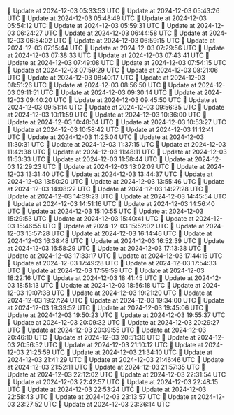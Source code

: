 🔄 Update at 2024-12-03 05:33:53 UTC
🔄 Update at 2024-12-03 05:43:26 UTC
🔄 Update at 2024-12-03 05:48:49 UTC
🔄 Update at 2024-12-03 05:54:12 UTC
🔄 Update at 2024-12-03 05:59:31 UTC
🔄 Update at 2024-12-03 06:24:27 UTC
🔄 Update at 2024-12-03 06:44:58 UTC
🔄 Update at 2024-12-03 06:54:02 UTC
🔄 Update at 2024-12-03 06:59:15 UTC
🔄 Update at 2024-12-03 07:15:44 UTC
🔄 Update at 2024-12-03 07:29:56 UTC
🔄 Update at 2024-12-03 07:38:33 UTC
🔄 Update at 2024-12-03 07:43:41 UTC
🔄 Update at 2024-12-03 07:49:08 UTC
🔄 Update at 2024-12-03 07:54:15 UTC
🔄 Update at 2024-12-03 07:59:29 UTC
🔄 Update at 2024-12-03 08:21:06 UTC
🔄 Update at 2024-12-03 08:40:17 UTC
🔄 Update at 2024-12-03 08:51:26 UTC
🔄 Update at 2024-12-03 08:56:50 UTC
🔄 Update at 2024-12-03 09:11:51 UTC
🔄 Update at 2024-12-03 09:30:14 UTC
🔄 Update at 2024-12-03 09:40:20 UTC
🔄 Update at 2024-12-03 09:45:50 UTC
🔄 Update at 2024-12-03 09:51:14 UTC
🔄 Update at 2024-12-03 09:56:35 UTC
🔄 Update at 2024-12-03 10:11:59 UTC
🔄 Update at 2024-12-03 10:36:00 UTC
🔄 Update at 2024-12-03 10:48:04 UTC
🔄 Update at 2024-12-03 10:53:27 UTC
🔄 Update at 2024-12-03 10:58:42 UTC
🔄 Update at 2024-12-03 11:12:41 UTC
🔄 Update at 2024-12-03 11:25:04 UTC
🔄 Update at 2024-12-03 11:30:31 UTC
🔄 Update at 2024-12-03 11:37:15 UTC
🔄 Update at 2024-12-03 11:42:38 UTC
🔄 Update at 2024-12-03 11:48:11 UTC
🔄 Update at 2024-12-03 11:53:33 UTC
🔄 Update at 2024-12-03 11:58:44 UTC
🔄 Update at 2024-12-03 12:29:23 UTC
🔄 Update at 2024-12-03 13:02:09 UTC
🔄 Update at 2024-12-03 13:31:40 UTC
🔄 Update at 2024-12-03 13:44:37 UTC
🔄 Update at 2024-12-03 13:50:20 UTC
🔄 Update at 2024-12-03 13:55:46 UTC
🔄 Update at 2024-12-03 14:08:22 UTC
🔄 Update at 2024-12-03 14:27:28 UTC
🔄 Update at 2024-12-03 14:39:23 UTC
🔄 Update at 2024-12-03 14:45:54 UTC
🔄 Update at 2024-12-03 14:51:16 UTC
🔄 Update at 2024-12-03 14:56:40 UTC
🔄 Update at 2024-12-03 15:10:55 UTC
🔄 Update at 2024-12-03 15:29:53 UTC
🔄 Update at 2024-12-03 15:40:41 UTC
🔄 Update at 2024-12-03 15:46:55 UTC
🔄 Update at 2024-12-03 15:52:02 UTC
🔄 Update at 2024-12-03 15:57:28 UTC
🔄 Update at 2024-12-03 16:14:46 UTC
🔄 Update at 2024-12-03 16:38:48 UTC
🔄 Update at 2024-12-03 16:52:39 UTC
🔄 Update at 2024-12-03 16:58:29 UTC
🔄 Update at 2024-12-03 17:13:38 UTC
🔄 Update at 2024-12-03 17:33:17 UTC
🔄 Update at 2024-12-03 17:44:15 UTC
🔄 Update at 2024-12-03 17:49:28 UTC
🔄 Update at 2024-12-03 17:54:33 UTC
🔄 Update at 2024-12-03 17:59:59 UTC
🔄 Update at 2024-12-03 18:22:16 UTC
🔄 Update at 2024-12-03 18:41:45 UTC
🔄 Update at 2024-12-03 18:51:13 UTC
🔄 Update at 2024-12-03 18:56:18 UTC
🔄 Update at 2024-12-03 19:07:38 UTC
🔄 Update at 2024-12-03 19:21:20 UTC
🔄 Update at 2024-12-03 19:27:24 UTC
🔄 Update at 2024-12-03 19:34:00 UTC
🔄 Update at 2024-12-03 19:39:52 UTC
🔄 Update at 2024-12-03 19:45:06 UTC
🔄 Update at 2024-12-03 19:50:23 UTC
🔄 Update at 2024-12-03 19:55:37 UTC
🔄 Update at 2024-12-03 20:09:32 UTC
🔄 Update at 2024-12-03 20:29:27 UTC
🔄 Update at 2024-12-03 20:39:55 UTC
🔄 Update at 2024-12-03 20:46:10 UTC
🔄 Update at 2024-12-03 20:51:36 UTC
🔄 Update at 2024-12-03 20:56:52 UTC
🔄 Update at 2024-12-03 21:10:12 UTC
🔄 Update at 2024-12-03 21:25:59 UTC
🔄 Update at 2024-12-03 21:34:10 UTC
🔄 Update at 2024-12-03 21:41:29 UTC
🔄 Update at 2024-12-03 21:46:46 UTC
🔄 Update at 2024-12-03 21:52:11 UTC
🔄 Update at 2024-12-03 21:57:35 UTC
🔄 Update at 2024-12-03 22:12:02 UTC
🔄 Update at 2024-12-03 22:31:54 UTC
🔄 Update at 2024-12-03 22:42:57 UTC
🔄 Update at 2024-12-03 22:48:15 UTC
🔄 Update at 2024-12-03 22:53:24 UTC
🔄 Update at 2024-12-03 22:58:43 UTC
🔄 Update at 2024-12-03 23:13:57 UTC
🔄 Update at 2024-12-03 23:27:52 UTC
🔄 Update at 2024-12-03 23:36:14 UTC
